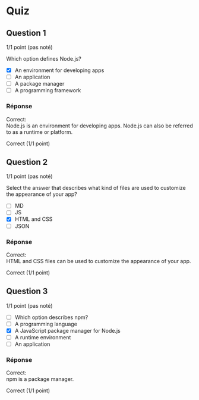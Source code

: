 # Quiz

## Question 1

1/1 point (pas noté)

Which option defines Node.js?

- [x] An environment for developing apps
- [ ] An application
- [ ] A package manager
- [ ] A programming framework

### Réponse

Correct:  
Node.js is an environment for developing apps. Node.js can also be referred to as a runtime or platform.

Correct (1/1 point)

## Question 2

1/1 point (pas noté)

Select the answer that describes what kind of files are used to customize the appearance of your app?

- [ ] MD
- [ ] JS
- [x] HTML and CSS
- [ ] JSON

### Réponse

Correct:  
HTML and CSS files can be used to customize the appearance of your app.

Correct (1/1 point)

## Question 3

1/1 point (pas noté)

- [ ] Which option describes npm?
- [ ] A programming language
- [x] A JavaScript package manager for Node.js
- [ ] A runtime environment
- [ ] An application

### Réponse

Correct:  
npm is a package manager.

Correct (1/1 point)
